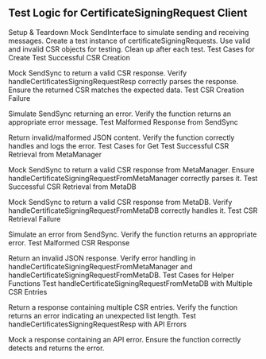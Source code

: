 
## Test Logic for CertificateSigningRequest Client

Setup & Teardown
Mock SendInterface to simulate sending and receiving messages.
Create a test instance of certificateSigningRequests.
Use valid and invalid CSR objects for testing.
Clean up after each test.
Test Cases for Create
Test Successful CSR Creation

Mock SendSync to return a valid CSR response.
Verify handleCertificatesSigningRequestResp correctly parses the response.
Ensure the returned CSR matches the expected data.
Test CSR Creation Failure

Simulate SendSync returning an error.
Verify the function returns an appropriate error message.
Test Malformed Response from SendSync

Return invalid/malformed JSON content.
Verify the function correctly handles and logs the error.
Test Cases for Get
Test Successful CSR Retrieval from MetaManager

Mock SendSync to return a valid CSR response from MetaManager.
Ensure handleCertificateSigningRequestFromMetaManager correctly parses it.
Test Successful CSR Retrieval from MetaDB

Mock SendSync to return a valid CSR response from MetaDB.
Verify handleCertificateSigningRequestFromMetaDB correctly handles it.
Test CSR Retrieval Failure

Simulate an error from SendSync.
Verify the function returns an appropriate error.
Test Malformed CSR Response

Return an invalid JSON response.
Verify error handling in handleCertificateSigningRequestFromMetaManager and handleCertificateSigningRequestFromMetaDB.
Test Cases for Helper Functions
Test handleCertificateSigningRequestFromMetaDB with Multiple CSR Entries

Return a response containing multiple CSR entries.
Verify the function returns an error indicating an unexpected list length.
Test handleCertificatesSigningRequestResp with API Errors

Mock a response containing an API error.
Ensure the function correctly detects and returns the error.
